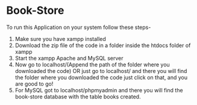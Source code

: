 # Book-Store

To run this Application on your system follow these steps-

1) Make sure you have xampp installed
2) Download the zip file of the code in a folder inside the htdocs folder of xampp
3) Start the xampp Apache and MySQL server
4) Now go to localhost/(Append the path of the folder where you downloaded the code) OR just go to localhost/ and there you will find the folder where you downloaded the code just click on that, and you are good to go!
5) For MySQL got to localhost/phpmyadmin and there you will find the book-store database with the table books created.
